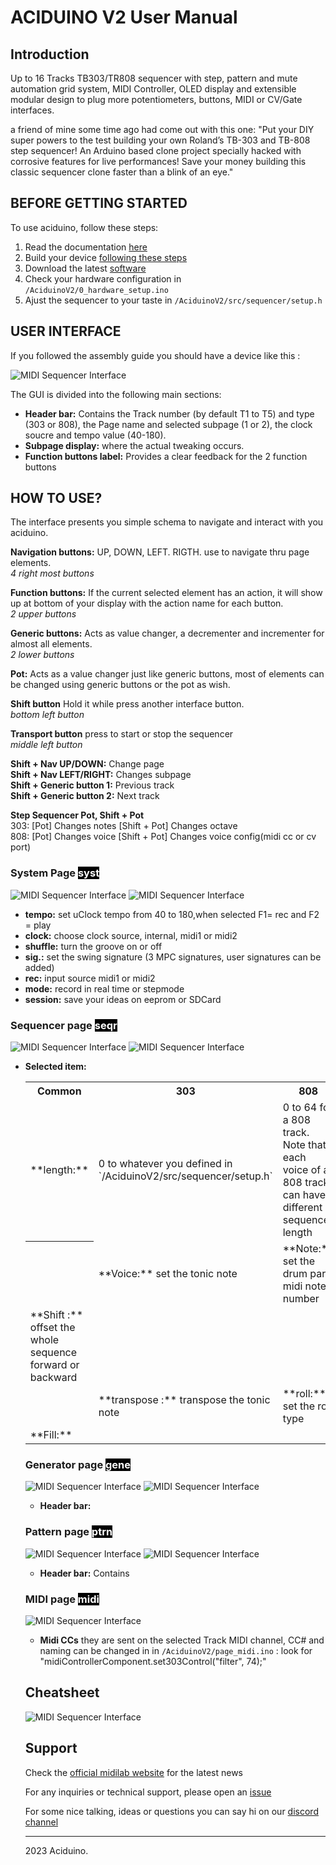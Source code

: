 # ACIDUINO V2 User Manual

## Introduction

Up to 16 Tracks TB303/TR808 sequencer with step, pattern and mute automation grid system, MIDI Controller, OLED display and extensible modular design to plug more potentiometers, buttons, MIDI or CV/Gate interfaces.

a friend of mine some time ago had come out with this one:
"Put your DIY super powers to the test building your own Roland’s TB-303 and TB-808 step sequencer! An Arduino based clone project specially hacked with corrosive features for live performances! Save your money building this classic sequencer clone faster than a blink of an eye."



## BEFORE GETTING STARTED

To use aciduino, follow these steps:

1. Read the documentation [here](https://github.com/midilab/aciduino/tree/master/v2/)
2. Build your device [following these steps](https://github.com/midilab/aciduino/tree/master/v2#assembly)
3. Download the latest [software](https://github.com/midilab/aciduino/releases)
4. Check your hardware configuration in `/AciduinoV2/0_hardware_setup.ino`
5. Ajust the sequencer to your taste in `/AciduinoV2/src/sequencer/setup.h`

## USER INTERFACE
If you followed the assembly guide you should have a device like this :

![MIDI Sequencer Interface](images/BasicControls.png)

The GUI is divided into the following main sections:

- **Header bar:** Contains the Track number (by default T1 to T5) and type (303 or 808), the Page name and selected subpage (1 or 2), the clock soucre and tempo value (40-180).
- **Subpage display:** where the actual tweaking occurs.
- **Function buttons label:** Provides a clear feedback for the 2 function buttons



## HOW TO USE?


The interface presents you simple schema to navigate and interact with you aciduino.

**Navigation buttons:** UP, DOWN, LEFT. RIGTH. use to navigate thru page elements.  
*4 right most buttons*  

**Function buttons:** If the current selected element has an action, it will show up at bottom of your display with the action name for each button.  
*2 upper buttons*  

**Generic buttons:** Acts as value changer, a decrementer and incrementer for almost all elements.  
*2 lower buttons*  

**Pot:** Acts as a value changer just like generic buttons, most of elements can be changed using generic buttons or the pot as wish.  

**Shift button** Hold it while press another interface button.  
*bottom left button* 

**Transport button** press to start or stop the sequencer  
*middle left button* 
 

**Shift + Nav UP/DOWN:** Change page  
**Shift + Nav LEFT/RIGHT:** Changes subpage  
**Shift + Generic button 1:** Previous track  
**Shift + Generic button 2:** Next track  

**Step Sequencer Pot, Shift + Pot**  
303: [Pot] Changes notes [Shift + Pot] Changes octave   
808: [Pot] Changes voice [Shift + Pot] Changes voice config(midi cc or cv port)  





 ### System Page <span style="color: white; background-color: black;">syst</span>
![MIDI Sequencer Interface](images/SystPage1.png)
![MIDI Sequencer Interface](images/SystPage2.png)
 
 - **tempo:** set uClock tempo from 40 to 180,when selected F1= rec and F2 = play
 - **clock:** choose clock source, internal, midi1 or midi2
 - **shuffle:** turn the groove on or off
 - **sig.:** set the swing signature (3 MPC signatures, user signatures can be added)
 - **rec:** input source midi1 or midi2 
 - **mode:** record in real time or stepmode
 - **session:** save your ideas on eeprom or SDCard


 ### Sequencer page <span style="color: white; background-color: black;">seqr</span>
 ![MIDI Sequencer Interface](images/Seqr303Page1.png)
 ![MIDI Sequencer Interface](images/Seqr303Page2.png)

 

 - **Selected item:** <table>
  <tr>
    <th>Common</th>
    <th>303</th>
    <th>808</th>
  </tr>
  </tr>
     <td> **length:**  </td>
     <td> 0 to whatever you defined in `/AciduinoV2/src/sequencer/setup.h` </td>
     <td> 0 to 64 for a 808 track. Note that each voice of a 808 track can have a different sequence length </td>
  </tr>
  <tr>
    <th> </th>
    <td>**Voice:** set the tonic note</td>
    <td>**Note:** set the drum part midi note number</td>
  </tr>
  <tr>
    <td>**Shift :** offset the whole sequence forward or backward</td>
    <td> </td>
    <td> </td>
  </tr>
   <tr>
    <td> </td>
    <td>**transpose :** transpose the tonic note</td>
    <td>**roll:** set the roll type</td>
  </tr>
  <tr>
  <td> **Fill:** </td>
  <td> </td>
  <td></td>
  </tr>
</table>


 ### Generator page <span style="color: white; background-color: black;">gene</span>
 ![MIDI Sequencer Interface](images/Gene303Page1.png)
 ![MIDI Sequencer Interface](images/Gene303Page2.png)
 

 - **Header bar:** 

 ### Pattern page <span style="color: white; background-color: black;">ptrn</span>
 ![MIDI Sequencer Interface](images/PtrnPage1.png)
  ![MIDI Sequencer Interface](images/PtrnPage2.png)

 - **Header bar:** Contains
 ### MIDI page <span style="color: white; background-color: black;">midi</span>
 ![MIDI Sequencer Interface](images/MidiPage1.png)

 - **Midi CCs** they are sent on the selected Track MIDI channel, CC# and naming can be changed in in `/AciduinoV2/page_midi.ino` : look for     "midiControllerComponent.set303Control("filter", 74);"

 

## Cheatsheet
![MIDI Sequencer Interface](images/cheatsheet.png)

## Support


Check the [official midilab website](https://midilab.co/)  for the latest news


For any inquiries or technical support, please open an [issue](https://github.com/midilab/aciduino/issues)

For some nice talking, ideas or questions you can say hi on our  [discord channel](https://discord.com/channels/1137685010967703582/1137685011416498236)


---
 2023 Aciduino. 